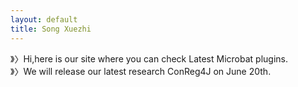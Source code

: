 ```yaml
---
layout: default
title: Song Xuezhi
---
```

》〉Hi,here is our site where you can check Latest Microbat plugins.<br/>
》〉We will release our latest research ConReg4J on June 20th.
